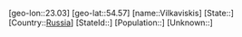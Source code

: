 ﻿---
location: [54.57,23.03]
type: City
tags:
- geo/City


SpocWebEntityId: 35294
isDeleted: false
confidential: public

---
[geo-lon::23.03]
[geo-lat::54.57]
[name::Vilkaviskis]
[State::]
[Country::[Russia](geo/Continent/Europe/Russia.md)]
[StateId::]
[Population::]
[Unknown::]

